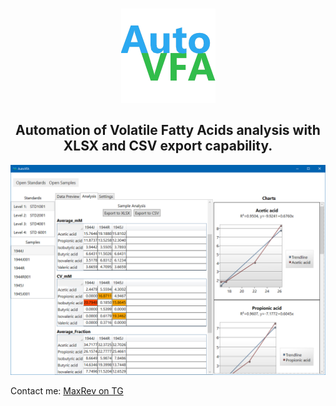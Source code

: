 <p align="center"  style="zoom:50%;">
  <img src="AutoVFA/Views/logo.png" alt="Sublime's custom image"/>
</p>

 <h2 align="center">Automation of Volatile Fatty Acids analysis with XLSX and CSV export capability.</h2>



<p align="center">
  <img src="media\img1.png" style="zoom:75%;" />
</p>


Contact me: [MaxRev on TG](http://t.me/maxrev)


